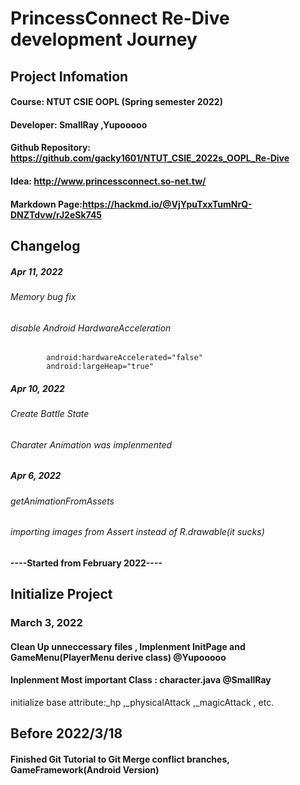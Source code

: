 # PrincessConnect Re-Dive development Journey

## Project Infomation
#### Course: NTUT CSIE OOPL (Spring semester 2022)
#### Developer: SmallRay ,Yupooooo
#### Github Repository: https://github.com/gacky1601/NTUT_CSIE_2022s_OOPL_Re-Dive
####  Idea: http://www.princessconnect.so-net.tw/
#### Markdown Page:https://hackmd.io/@VjYpuTxxTumNrQ-DNZTdvw/rJ2eSk745


## Changelog
##### Apr 11, 2022
###### Memory bug fix
###### disable Android HardwareAcceleration
```
        android:hardwareAccelerated="false"
        android:largeHeap="true"
```
##### Apr 10, 2022
###### Create Battle State
###### Charater Animation was implenmented

##### Apr 6, 2022
###### getAnimationFromAssets
###### importing images from Assert instead of R.drawable(it sucks)


#### ----Started from  February 2022----



## Initialize Project
### March 3, 2022
#### Clean Up unneccessary files , Implenment InitPage and GameMenu(PlayerMenu derive class) @Yupooooo
#### Inplenment Most important Class : character.java @SmallRay
initialize base attribute:_hp ,_physicalAttack ,_magicAttack , etc. 
## Before 2022/3/18
#### Finished Git Tutorial to Git Merge conflict branches, GameFramework(Android Version) 
